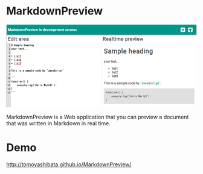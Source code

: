 # MarkdownPreview

![screen_shot](./screen_shot/1.png)

MarkdownPreview is a Web application that you can preview a document that was written in Markdown in real time.

# Demo
http://tomoyashibata.github.io/MarkdownPreview/
